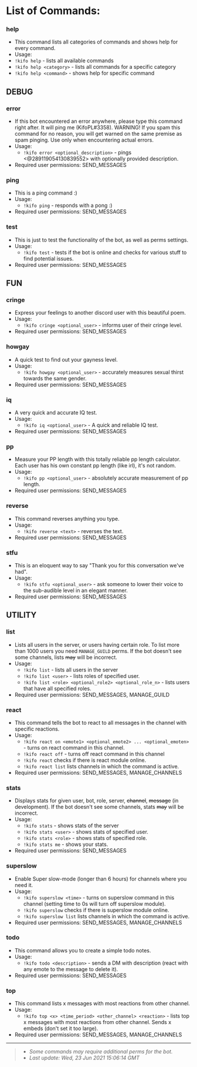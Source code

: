 # List of Commands:

### help

- This command lists all categories of commands and shows help for every command.
- Usage:
- `!kifo help` - lists all available commands
- `!kifo help <category>` - lists all commands for a specific category
- `!kifo help <command>` - shows help for specific command
## DEBUG

### error

- If this bot encountered an error anywhere, please type this command right after. It will ping me (KifoPL#3358).
WARNING! If you spam this command for no reason, you will get warned on the same premise as spam pinging. Use only when encountering actual errors.
- Usage:
	- `!kifo error <optional_description>` - pings <@289119054130839552> with optionally provided description.
- Required user permissions: SEND_MESSAGES

### ping

- This is a ping command :)
- Usage:
	- `!kifo ping` - responds with a pong :)
- Required user permissions: SEND_MESSAGES

### test

- This is just to test the functionality of the bot, as well as perms settings.
- Usage:
	- `!kifo test` - tests if the bot is online and checks for various stuff to find potential issues.
- Required user permissions: SEND_MESSAGES

## FUN

### cringe

- Express your feelings to another discord user with this beautiful poem.
- Usage:
	- `!kifo cringe <optional_user>` - informs user of their cringe level.
- Required user permissions: SEND_MESSAGES

### howgay

- A quick test to find out your gayness level.
- Usage:
	- `!kifo howgay <optional_user>` - accurately measures sexual thirst towards the same gender.
- Required user permissions: SEND_MESSAGES

### iq

- A very quick and accurate IQ test.
- Usage:
	- `!kifo iq <optional_user>` - A quick and reliable IQ test.
- Required user permissions: SEND_MESSAGES

### pp

- Measure your PP length with this totally reliable pp length calculator. Each user has his own constant pp length (like irl), it's not random.
- Usage:
	- `!kifo pp <optional_user>` - absolutely accurate measurement of pp length.
- Required user permissions: SEND_MESSAGES

### reverse

- This command reverses anything you type.
- Usage:
	- `!kifo reverse <text>` - reverses the text.
- Required user permissions: SEND_MESSAGES

### stfu

- This is an eloquent way to say "Thank you for this conversation we've had".
- Usage:
	- `!kifo stfu <optional_user>` - ask someone to lower their voice to the sub-audible level in an elegant manner.
- Required user permissions: SEND_MESSAGES

## UTILITY

### list

- Lists all users in the server, or users having certain role.
To list more than 1000 users you need `MANAGE_GUILD` perms.
If the bot doesn't see some channels, lists ~~may~~ will be incorrect.
- Usage:
	- `!kifo list` - lists all users in the server
	- `!kifo list <user>` - lists roles of specified user.
	- `!kifo list <role> <optional_role2> <optional_role_n>` - lists users that have all specified roles.
- Required user permissions: SEND_MESSAGES, MANAGE_GUILD

### react

- This command tells the bot to react to all messages in the channel with specific reactions.
- Usage:
	- `!kifo react on <emote1> <optional_emote2> ... <optional_emoten>` - turns on react command in this channel.
	- `!kifo react off` - turns off react command in this channel
	- `!kifo react` checks if there is react module online.
	- `!kifo react list` lists channels in which the command is active.
- Required user permissions: SEND_MESSAGES, MANAGE_CHANNELS

### stats

- Displays stats for given user, bot, role, server, ~~channel~~, ~~message~~ (in development).
If the bot doesn't see some channels, stats ~~may~~ will be incorrect.
- Usage:
	- `!kifo stats` - shows stats of the server
	- `!kifo stats <user>` - shows stats of specified user.
	- `!kifo stats <role>` - shows stats of specified role.
	- `!kifo stats me` - shows your stats.
- Required user permissions: SEND_MESSAGES

### superslow

- Enable Super slow-mode (longer than 6 hours) for channels where you need it.
- Usage:
	- `!kifo superslow <time>` - turns on superslow command in this channel (setting time to 0s will turn off superslow module). 
	- `!kifo superslow` checks if there is superslow module online.
	- `!kifo superslow list` lists channels in which the command is active.
- Required user permissions: SEND_MESSAGES, MANAGE_CHANNELS

### todo

- This command allows you to create a simple todo notes.
- Usage:
	- `!kifo todo <description>` - sends a DM with description (react with any emote to the message to delete it).
- Required user permissions: SEND_MESSAGES

### top

- This command lists x messages with most reactions from other channel.
- Usage:
	- `!kifo top <x> <time_period> <other_channel> <reaction>` - lists top x messages with most reactions from other channel. Sends x embeds (don't set it too large).
- Required user permissions: SEND_MESSAGES, MANAGE_CHANNELS

<hr/>

> - *Some commands may require additional perms for the bot.*
> - *Last update: Wed, 23 Jun 2021 15:06:14 GMT*